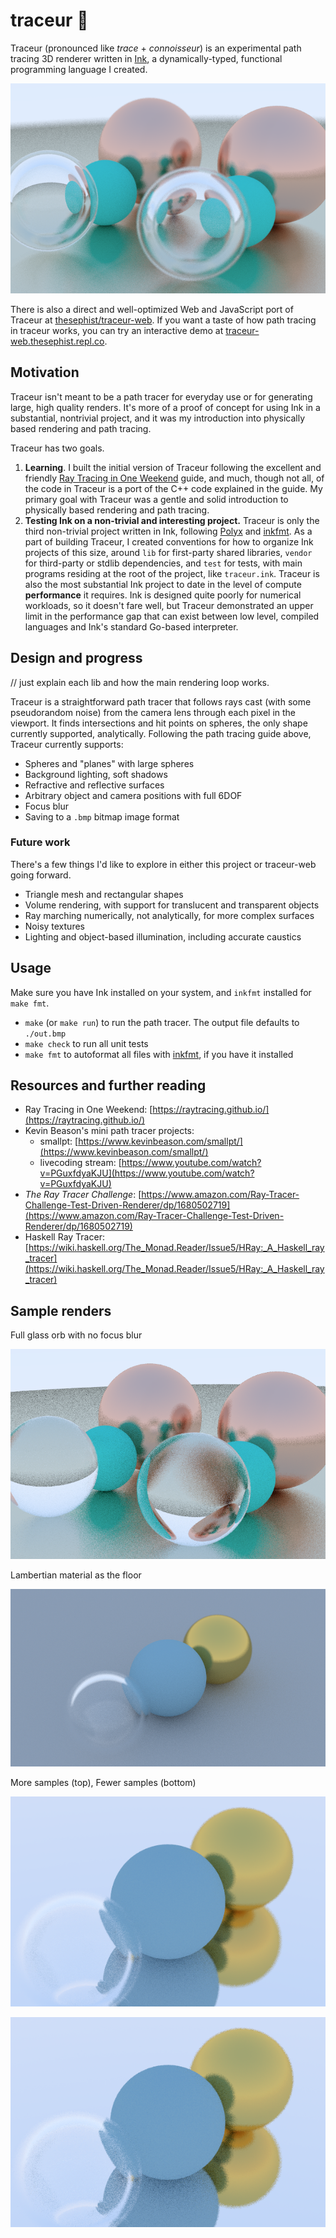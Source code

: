 # traceur 🔭

Traceur (pronounced like _trace_ + _connoisseur_) is an experimental path tracing 3D renderer written in [Ink](https://github.com/thesephist/ink), a dynamically-typed, functional programming language I created.

![Header image render](img/main.bmp)

There is also a direct and well-optimized Web and JavaScript port of Traceur at [thesephist/traceur-web](https://github.com/thesephist/traceur-web). If you want a taste of how path tracing in traceur works, you can try an interactive demo at [traceur-web.thesephist.repl.co](https://traceur-web.thesephist.repl.co/).

## Motivation

Traceur isn't meant to be a path tracer for everyday use or for generating large, high quality renders. It's more of a proof of concept for using Ink in a substantial, nontrivial project, and it was my introduction into physically based rendering and path tracing.

Traceur has two goals.

1. **Learning**. I built the initial version of Traceur following the excellent and friendly [Ray Tracing in One Weekend](https://raytracing.github.io/) guide, and much, though not all, of the code in Traceur is a port of the C++ code explained in the guide. My primary goal with Traceur was a gentle and solid introduction to physically based rendering and path tracing.
2. **Testing Ink on a non-trivial and interesting project.** Traceur is only the third non-trivial project written in Ink, following [Polyx](https://github.com/thesephist/polyx) and [inkfmt](https://github.com/thesephist/inkfmt). As a part of building Traceur, I created conventions for how to organize Ink projects of this size, around `lib` for first-party shared libraries, `vendor` for third-party or stdlib dependencies, and `test` for tests, with main programs residing at the root of the project, like `traceur.ink`. Traceur is also the most substantial Ink project to date in the level of compute **performance** it requires. Ink is designed quite poorly for numerical workloads, so it doesn't fare well, but Traceur demonstrated an upper limit in the performance gap that can exist between low level, compiled languages and Ink's standard Go-based interpreter.

## Design and progress

// just explain each lib and how the main rendering loop works.

Traceur is a straightforward path tracer that follows rays cast (with some pseudorandom noise) from the camera lens through each pixel in the viewport. It finds intersections and hit points on spheres, the only shape currently supported, analytically. Following the path tracing guide above, Traceur currently supports:

- Spheres and "planes" with large spheres
- Background lighting, soft shadows
- Refractive and reflective surfaces
- Arbitrary object and camera positions with full 6DOF
- Focus blur
- Saving to a `.bmp` bitmap image format

### Future work

There's a few things I'd like to explore in either this project or traceur-web going forward.

- Triangle mesh and rectangular shapes
- Volume rendering, with support for translucent and transparent objects
- Ray marching numerically, not analytically, for more complex surfaces
- Noisy textures
- Lighting and object-based illumination, including accurate caustics

## Usage

Make sure you have Ink installed on your system, and `inkfmt` installed for `make fmt`.

- `make` (or `make run`) to run the path tracer. The output file defaults to `./out.bmp`
- `make check` to run all unit tests
- `make fmt` to autoformat all files with [inkfmt](https://github.com/thesephist/inkfmt), if you have it installed

## Resources and further reading

- Ray Tracing in One Weekend: [https://raytracing.github.io/](https://raytracing.github.io/)
- Kevin Beason's mini path tracer projects:
    - smallpt: [https://www.kevinbeason.com/smallpt/](https://www.kevinbeason.com/smallpt/)
    - livecoding stream: [https://www.youtube.com/watch?v=PGuxfdyaKJU](https://www.youtube.com/watch?v=PGuxfdyaKJU)
- _The Ray Tracer Challenge_: [https://www.amazon.com/Ray-Tracer-Challenge-Test-Driven-Renderer/dp/1680502719](https://www.amazon.com/Ray-Tracer-Challenge-Test-Driven-Renderer/dp/1680502719)
- Haskell Ray Tracer: [https://wiki.haskell.org/The_Monad.Reader/Issue5/HRay:_A_Haskell_ray_tracer](https://wiki.haskell.org/The_Monad.Reader/Issue5/HRay:_A_Haskell_ray_tracer)

## Sample renders

Full glass orb with no focus blur

![Full glass orb with no focus blur](img/no-blur.bmp)

Lambertian material as the floor

![Lambertian floor sample](img/lambert-floor.bmp)

More samples (top), Fewer samples (bottom)

![More samples](img/more-samples.bmp)

![Fewer samples](img/fewer-samples.bmp)

